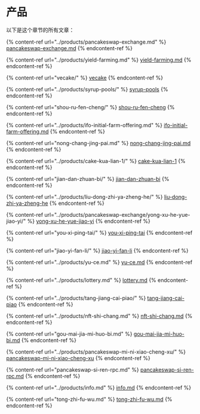 # 产品

以下是这个章节的所有文章：

{% content-ref url="../products/pancakeswap-exchange.md" %}
[pancakeswap-exchange.md](../products/pancakeswap-exchange.md)
{% endcontent-ref %}

{% content-ref url="../products/yield-farming.md" %}
[yield-farming.md](../products/yield-farming.md)
{% endcontent-ref %}

{% content-ref url="vecake/" %}
[vecake](vecake/)
{% endcontent-ref %}

{% content-ref url="../products/syrup-pools/" %}
[syrup-pools](../products/syrup-pools/)
{% endcontent-ref %}

{% content-ref url="shou-ru-fen-cheng/" %}
[shou-ru-fen-cheng](shou-ru-fen-cheng/)
{% endcontent-ref %}

{% content-ref url="../products/ifo-initial-farm-offering.md" %}
[ifo-initial-farm-offering.md](../products/ifo-initial-farm-offering.md)
{% endcontent-ref %}

{% content-ref url="nong-chang-jing-pai.md" %}
[nong-chang-jing-pai.md](nong-chang-jing-pai.md)
{% endcontent-ref %}

{% content-ref url="../products/cake-kua-lian-1/" %}
[cake-kua-lian-1](../products/cake-kua-lian-1/)
{% endcontent-ref %}

{% content-ref url="jian-dan-zhuan-bi/" %}
[jian-dan-zhuan-bi](jian-dan-zhuan-bi/)
{% endcontent-ref %}

{% content-ref url="../products/liu-dong-zhi-ya-zheng-he/" %}
[liu-dong-zhi-ya-zheng-he](../products/liu-dong-zhi-ya-zheng-he/)
{% endcontent-ref %}

{% content-ref url="../products/pancakeswap-exchange/yong-xu-he-yue-jiao-yi/" %}
[yong-xu-he-yue-jiao-yi](../products/pancakeswap-exchange/yong-xu-he-yue-jiao-yi/)
{% endcontent-ref %}

{% content-ref url="you-xi-ping-tai/" %}
[you-xi-ping-tai](you-xi-ping-tai/)
{% endcontent-ref %}

{% content-ref url="jiao-yi-fan-li/" %}
[jiao-yi-fan-li](jiao-yi-fan-li/)
{% endcontent-ref %}

{% content-ref url="../products/yu-ce.md" %}
[yu-ce.md](../products/yu-ce.md)
{% endcontent-ref %}

{% content-ref url="../products/lottery.md" %}
[lottery.md](../products/lottery.md)
{% endcontent-ref %}

{% content-ref url="../products/tang-jiang-cai-piao/" %}
[tang-jiang-cai-piao](../products/tang-jiang-cai-piao/)
{% endcontent-ref %}

{% content-ref url="../products/nft-shi-chang.md" %}
[nft-shi-chang.md](../products/nft-shi-chang.md)
{% endcontent-ref %}

{% content-ref url="gou-mai-jia-mi-huo-bi.md" %}
[gou-mai-jia-mi-huo-bi.md](gou-mai-jia-mi-huo-bi.md)
{% endcontent-ref %}

{% content-ref url="../products/pancakeswap-mi-ni-xiao-cheng-xu/" %}
[pancakeswap-mi-ni-xiao-cheng-xu](../products/pancakeswap-mi-ni-xiao-cheng-xu/)
{% endcontent-ref %}

{% content-ref url="pancakeswap-si-ren-rpc.md" %}
[pancakeswap-si-ren-rpc.md](pancakeswap-si-ren-rpc.md)
{% endcontent-ref %}

{% content-ref url="../products/info.md" %}
[info.md](../products/info.md)
{% endcontent-ref %}

{% content-ref url="tong-zhi-fu-wu.md" %}
[tong-zhi-fu-wu.md](tong-zhi-fu-wu.md)
{% endcontent-ref %}

